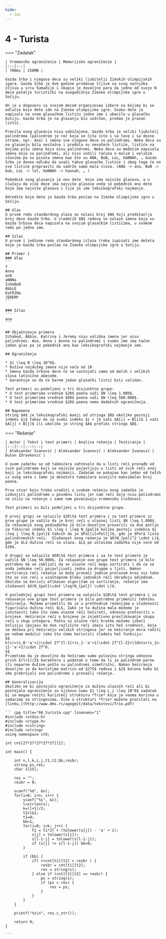 ```yaml
---
hide:
  - toc
---
```


# 4 - Turista

=== "Zadatak"
	
	| Vremensko ograničenje | Memorijsko ograničenje |
	|:-:|:-:|
	| 700ms | 256MB |
	
	Gazda Srba i njegova deca su veliki ljubitelji Zimskih olimpijskih igara. Gazda Srba je dve godine prodavao šljive sa svog voćnjaka šljiva u srcu Šumadije i skupio je dovoljno para da jedno od svoje N dece pošalje turistički na ovogodišnje Zimske olimpijske igre u Sočiju.
	
	On je u dogovoru sa svojom decom organizovao izbore na kojima bi se odlučio koje dete ide na Zimske olimpijske igre. Svako dete je napisalo na svom glasačkom listiću jedno ime i ubacilo u glasačku kutiju. Gazda Srba je na glasanju bio uzdržan, predao je prazan listić.
	
	Pravila ovog glasanja nisu uobičajena. Gazda Srba je veliki ljubitelj palindroma (palindrom je reč koja se čita isto i sa leve i sa desne strane, npr. Ana) i imena sve njegove dece su palindromi. Neka deca su na glasanju bila nestašna i predala su nevažeće listiće, listiće na kojima pišu imena koja nisu palindromi. Neka deca su međutim napisala imena koja su palindromi, ali nisu vodili računa o malim i velikim slovima pa su pisala imena kao što su ANA, BoB, LoL, HaNNAh, … Gazda Srba je doneo odluku da uvaži takve glasačke listiće i zbog toga će on sve listiće prepraviti da sadrže samo mala slova. (ANA -> ana, BoB -> bob, LoL -> lol, HaNNAh -> hannah, … )
	
	Pobednik ovog glasanja je ono dete  koje ima najviše glasova, a u slučaju da više dece ima najviše glasova onda je pobednik ono dete  koje ima najviše glasova i čije je ime leksikografski najmanje.
	
	Odredite koje dete je Gazda Srba poslao na Zimske olimpijske igre u Sočiju.
	
	## Ulaz
	U prvom redu standardnog ulaza se nalazi broj $N$ koji predstavlja broj dece Gazda Srbe. U sledećih $N$ redova se nalaze imena koja su Gazda Srbina deca napisala na svojim glasačkim listićima, u svakom redu po jedno ime.
	
	## Izlaz
	U prvom i jedinom redu standardnog izlaza treba ispisati ime deteta koje je Gazda Srba poslao na Zimske olimpijske igre u Sočiju.
	
	## Primer 1
	### Ulaz
	```
	7
	Anna
	anA
	aNNNa
	IcHaBoD
	AbbiE
	KatRINa
	JEREMY
	```
	
	### Izlaz
	```
	ana
	```
	
	## Objašnjenje primera
	Ichabod, Abbie, Katrina i Jeremy nisu validna imena jer nisu palindromi. Ana, Anna i Annna su palindromi i svako ime ima tačno jedan glas pa je pobednik ana kao leksikografski najmanje ime.
	
	## Ograničenja
	
	* $1 \leq N \leq 10^6$.
	* Dužina najdužeg imena nije veća od 10.
	* Imena Gazda Srbine dece će se sastojati samo od malih i velikih slova latinične abecede.
	* Garantuje se da će barem jedan glasački listić biti validan.
	
	Test primeri su podeljeni u tri disjunktne grupe:
	* U test primerima vrednim $20$ poena važi $N \leq 1.000$.
	* U test primerima vrednim $60$ poena važi $N \leq 500.000$.
	* U test primerima vrednim $20$ poena nema dodatnih ograničenja.
	
	## Napomena
	String $A$ je leksikografski manji od stringa $B$ ukoliko postoji indeks $j$ takav da za svaki indeks $i < j$ važi $A[i] = B[i]$ i važi $A[j] < B[j]$ ili ukoliko je string $A$ prefiks stringa $B$.
	

=== "Rešenje"
	
	| Autor | Tekst i test primeri | Analiza rеšenja | Testiranje |
	|:-:|:-:|:-:|:-:|
	| Aleksandar Ivanović | Aleksandar Ivanović | Aleksandar Ivanović | Dušan Zdravković |
	
	U ovom zadatku se od takmičara zahtevalo da u listi reči pronađe od svih palindroma koji se najviše pojavljuju u listi od svih reči onaj koji je leksikografski najmanji. Zadatak se pokazao kao jedan od težih iz ovog seta i samo je devetoro takmičara osvojilo maksimalan broj poena.
	
	Prva stvar koju treba uraditi u svakom rešenju ovog zadatka je izdvojiti palindrome u posebnu listu jer nam reči koje nisu palindromi ne utiču na rešenje i samo nam povećavaju vremensku složenost.
	
	Test primeri su bili podeljeni u tri disjunktne grupe.
	
	U prvoj grupi se nalazilo $20\%$ test primera i za test primere iz prve grupe je važilo da je broj reči u ulaznoj listi $N \leq 1.000$. Za rešavanje ovog podzadatka je bilo dovoljno proveriti sa dve petlje za fiksiran indeks $1 \leq i \leq N_{pal}$ koliko postoji indeksa $i \leq j \leq N_{pal}$ takvih da je $Pal[i]=Pal[j]$, gde je $Pal$ lista palindromskih reči.  Složenost ovog rešenja je $O(N_{pal}^2 \cdot L)$, gde je $L$ dužina reči sa ulaza. $L$ po uslovima zadatka nije veće od $10$.
	
	U drugoj se nalazilo $60\%$ test primera i za te test primere je važilo $N \leq 50.000$. Za rešavanje ove grupe test primera je bilo potrebno da se zaključi da se ulazne reči mogu sortirati i da će se onda jednake reči pojavljivati jedna za drugom u listi. Nakon sortiranja reči rešenje se može pronaći jednim prolazom kroz niz tako što se sve reči u uzastopnom bloku jednakih reči obrađuju odjednom. Ukoliko se koristi efikasan algoritam za sortiranje, rešenje ima složenost $O(N_{pal}\cdot \log(N_{pal}) \cdot L)$.
	
	U poslednjoj grupi test primera se nalazilo $20\%$ test primera i za rešavanje ove grupe test primera je bilo potrebno primeniti tehniku heširanja. Možemo primetiti da je u prethodnim rešenjima u složenosti figurisala dužina reči $L$. Iako je ta dužina mala možemo je izostaviti tako što ćemo ulazne reči heširati, odnosno pretvoriti u brojeve. Heširanje reči u brojeve je injektivno preslikavanje skupa reči u skup integera. Pošto su ulazne reči kratke možemo izbeći koliziju (pojavu da dve različite reči imaju istu heš vrednost, koja se dešava pri heširanju velikih stringova jer se heširanje mora raditi po nekom modulu) tako što ćemo koristiti sledeću heš funkciju:
	$$
	h(s)=(s_0-'a'+1)\cdot 27^{l-1}+(s_1-'a'+1)\cdot 27^{l-2}+\ldots+(s_{n-1}-'a'+1)\cdot 27^0.
	$$
	Primetimo da je dovoljno da heširamo samo polovinu stringa odnosno prvih $(l+1)/2$ karaktera i podatak o tome da li je palindrom parne ili neparne dužine pošto su palindromi simetrični. Nakon heširanja dovoljno je da koristimo matricu od $275$ redova i $2$ kolone kako bi smo prebrojali sve palindrome i pronašli rešenje.
	
	## Generalizacija
	Ukoliko ne bi postojalo ograničenje za dužinu ulaznih reči ali bi postojalo ograničenje za njihovu sumu $1 \leq L_i \leq 10^6$ zadatak bi se mogao rešiti koristeći strukturu *Trie* koja je veoma korisna u zadacima sa stringovima. Više o strukturi *Trie* možete pročitati na [linku.](http://www.dms.rs/agogeit/data/tekstovi/Trie.pdf)
	
	``` cpp title="04_turista.cpp" linenums="1"
	#include <stdio.h>
	#include <ctype.h>
	#include <cstring>
	#include <string>
	using namespace std;
	
	int cnt[27*27*27*27*27][2];
	
	int main() {
	
	    int n,l,k,i,j,t1,t2,bb,resbr;
	    string ps,res;
	    char s[15];
	
	    res = "";
	    resbr = 0;
	
	    scanf("%d", &n);
	    for(i=0; i<n; i++) {
	        scanf("%s", &s);
	        l=strlen(s);
	        k=(l+1)/2;
	        t2=l&1;
	        t1=0;
	        bb=1;
	        for(j=0; j<k; j++) {
	            t1 = t1*27 + (tolower(s[j]) - 'a' + 1);
	            s[j] = tolower(s[j]);
	            s[l-1-j] = tolower(s[l-1-j]);
	            if (s[j] != s[l-1-j]) bb=0;
	        }
	
	        if (bb) {
	            if( ++cnt[t1][t2] > resbr ) {
	                resbr = cnt[t1][t2];
	                res = string(s);
	            } else if (cnt[t1][t2] == resbr) {
	                ps = string(s);
	                if (ps < res) {
	                    res = ps;
	                }
	            }
	        }
	    }
	
	    printf("%s\n", res.c_str());
	
	    return 0;
	}

	```
